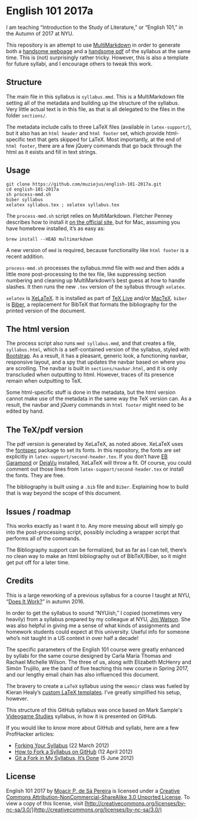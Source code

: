 # English 101 2017a

I am teaching “Introduction to the Study of Literature,” or “English 101,” in
the Autumn of 2017 at NYU. 

This repository is an attempt to use
[MultiMarkdown](http://fletcher.github.io/MultiMarkdown-5/) in order to
generate both a [handsome
webpage](https://muziejus.github.io/english-101-2017a/syllabus.html) and a
[handsome pdf](https://muziejus.github.io/english-101-2017a/syllabus.pdf) of the
syllabus at the same time. This is (not) surprisingly rather tricky. However,
this is also a template for future syllabi, and I encourage others to tweak
this work.

## Structure

The main file in this syllabus is `syllabus.mmd`. This is a MultiMarkdown file
setting all of the metadata and building up the structure of the syllabus. Very
little actual text is in this file, as that is all delegated to the files in
the folder `sections/`.

The metadata include calls to three LaTeX files (available in
`latex-support/`), but it also has an `html header` and `html footer` set,
which provide html-specific text that gets skipped for LaTeX. Most importantly,
at the end of `html footer`, there are a few jQuery commands that go back
through the html as it exists and fill in text strings.

## Usage

```
git clone https://github.com/muziejus/english-101-2017a.git
cd english-101-2017a
sh process-mmd.sh
biber syllabus
xelatex syllabus.tex ; xelatex syllabus.tex
```

The `process-mmd.sh` script relies on MultiMarkdown. Fletcher Penney describes how to install it [on the
official site](http://fletcher.github.io/MultiMarkdown-5/installation.html),
but for Mac, assuming you have homebrew installed, it’s as easy as:

```
brew install --HEAD multimarkdown
```

A new version of `mmd` is required, because functionality like `html footer` is
a recent addition.

`process-mmd.sh` processes the syllabus.mmd file with `mmd` and then adds a
little more post-processing to the tex file, like suppressing section numbering
and cleaning up MultiMarkdown’s best guess at how to handle slashes. It then
runs the new `.tex` version of the syllabus through `xelatex`.

`xelatex` is [XeLaTeX](https://en.wikipedia.org/wiki/XeTeX). It is installed as
part of [TeX Live](https://www.tug.org/texlive/) and/or
[MacTeX](https://tug.org/mactex). `biber` is
[Biber](http://biblatex-biber.sourceforge.net/), a replacement for BibTeX that
formats the bibliography for the printed version of the document.

## The html version

The process script also runs `mmd syllabus.mmd`, and that creates a file,
`syllabus.html`, which is a self-contained version of the syllabus, styled with
[Bootstrap](http://getbootstrap.com). As a result, it has a pleasant, generic
look, a functioning navbar, responsive layout, and a spy that updates the
navbar based on where you are scrolling. The navbar is built in
`sections/navbar.html`, and it is only transcluded when outputting to html.
However, traces of its presence remain when outputting to TeX. 

Some html-specific stuff is done in the metadata, but the html version cannot
make use of the metadata in the same way the TeX version can. As a result, the
navbar and jQuery commands in `html footer` might need to be edited by hand.

## The TeX/pdf version

The pdf version is generated by XeLaTeX, as noted above. XeLaTeX uses the
[fontspec](http://ctan.org/pkg/fontspec) package to set its fonts. In this
repository, the fonts are set explicitly in `latex-support/second-header.tex`.
If you don’t have [EB
Garamond](https://www.google.com/fonts/specimen/EB+Garamond) or
[DejaVu](http://dejavu-fonts.org/wiki/Main_Page) installed, XeLaTeX will throw
a fit. Of course, you could comment out those lines from
`latex-support/second-header.tex` or install the fonts. They are free.

The bibliography is built using a `.bib` file and `Biber`. Explaining how to
build that is way beyond the scope of this document.

## Issues / roadmap

This works exactly as I want it to. Any more messing about will simply go into
the post-processing script, possibly including a wrapper script that performs
all of the commands. 

The Bibliography support can be formalized, but as far as I can tell, there’s
no clean way to make an html bibliography out of BibTeX/Biber, so it might get
put off for a later time.

## Credits

This is a large reworking of a previous syllabus for a course I taught at NYU,
“[Does It Work?](https://github.com/muziejus/does-it-work)” in autumn 2016.

In order to get the syllabus to sound “NYUish,” I copied (sometimes very
heavily) from a syllabus prepared by my colleague at NYU, [Jini
Watson](http://english.fas.nyu.edu/object/JiniWatson.html). She was also
helpful in giving me a sense of what kinds of assignments and homework students
could expect at this university. Useful info for someone who’s not taught in a
US context in over half a decade!

The specific parameters of the English 101 course were greatly enhanced by
syllabi for the same course designed by Carla María Thomas and Rachael Michelle
Wilson. The three of us, along with Elizabeth McHenry and Simón Trujillo, are
the band of five teaching this new course in Spring 2017, and our lengthy email
chain has also influenced this document.

The bravery to create a `LaTeX` syllabus using the `memoir` class was fueled by
Kieran Healy’s [custom LaTeX
templates](http://kjhealy.github.com/latex-custom-kjh). I’ve greatly simplified
his setup, however.

This structure of this GitHub syllabus was once based on Mark Sample's
[Videogame Studies](https://github.com/samplereality/videogame-studies)
syllabus, in how it is presented on GitHub. 

If you would like to know more about GitHub and syllabi, here are a few
ProfHacker articles:

* [Forking Your Syllabus](http://chronicle.com/blogs/profhacker/forking-your-syllabus/39137) (22 March 2012)
* [How to Fork a Syllabus on GitHub](http://chronicle.com/blogs/profhacker/how-to-fork-a-syllabus-on-github/39447) (12 April 2012)
* [Git a Fork in My Syllabus, It’s Done](https://chronicle.com/blogs/profhacker/git-a-fork-in-my-syllabus-its-done/40331) (5 June 2012)

## License

English 101 2017 by [Moacir P. de Sá Pereira](http://moacir.com) is licensed
under a [Creative Commons Attribution-NonCommercial-ShareAlike 3.0 Unported
License](http://creativecommons.org/licenses/by-nc-sa/3.0/). To view a copy of
this license, visit
[http://creativecommons.org/licenses/by-nc-sa/3.0/](http://creativecommons.org/licenses/by-nc-sa/3.0/)
